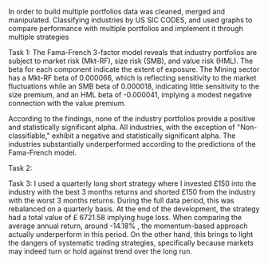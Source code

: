 In order to build multiple portfolios data was cleaned, merged and manipulated. Classifying industries by US SIC CODES, and used graphs to compare performance with multiple portfolios and implement it through multiple strategies

Task 1:
The Fama-French 3-factor model reveals that industry portfolios are subject to market risk (Mkt-RF), size risk (SMB), and value risk (HML). The beta for each component indicate the extent of exposure. The Mining sector has a Mkt-RF beta of 0.000066, which is reflecting sensitivity to the market fluctuations while an SMB beta of 0.000018, indicating little sensitivity to the size premium, and an HML beta of -0.000041, implying a modest negative connection with the value premium.

According to the findings, none of the industry portfolios provide a positive and statistically significant alpha. All industries, with the exception of "Non-classifiable," exhibit a negative and statistically significant alpha. The industries substantially underperformed according to the predictions of the Fama-French model.

Task 2:


Task 3:
I used a quarterly long short strategy where I invested  £150 into the industry with the best 3 months returns and shorted £150 from the industry with the worst 3 months returns. During the full data period, this was rebalanced on a quarterly basis. At the end of the development, the strategy had a total value of £ 6721.58 implying huge loss. When comparing the average annual return, around -14.18% , the momentum-based approach actually underperform in this period. On the other hand, this brings to light the dangers of systematic trading strategies, specifically because markets may indeed turn or hold against trend over the long run.

